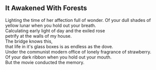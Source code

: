 It Awakened With Forests
------------------------
Lighting the time of her affection full of wonder. Of your dull shades of yellow lunar when you hold out your breath.  
Calculating early light of day and the exiled rose  
petrify at the walls of my house.  
The bridge knows this,  
that life in it's glass boxes is as endless as the dove.  
Under the communist modern office of lonely fragrance of strawberry.  
Of your dark ribbon when you hold out your mouth.  
But the movie conducted the memory.  
